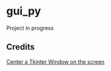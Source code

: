 # gui_py

Project in progress

## Credits

[Center a Tkinter Window on the screen](https://www.youtube.com/watch?v=TdTks2eSx3c)
